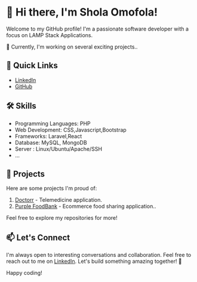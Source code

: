 # 👋 Hi there, I'm Shola Omofola!

Welcome to my GitHub profile! I'm a passionate software developer with a focus on LAMP Stack Applications. 

🔭 Currently, I'm working on several exciting projects..

## 🚀 Quick Links

- [LinkedIn](https://www.linkedin.com/in/sholaomofola/)
- [GitHub](https://github.com/somofola/)

## 🛠️ Skills

- Programming Languages: PHP
- Web Development: CSS,Javascript,Bootstrap
- Frameworks: Laravel,React
- Database: MySQL, MongoDB
- Server : Linux/Ubuntu/Apache/SSH
- ...

## 🌱 Projects

Here are some projects I'm proud of:

1. [Doctorr](https://www.doctorr.tk/) - Telemedicine application.
2. [Purple FoodBank](https://www.purplefb.tk/) - Ecommerce food sharing application..


Feel free to explore my repositories for more!

## 📫 Let's Connect

I'm always open to interesting conversations and collaboration. Feel free to reach out to me on [LinkedIn](https://www.linkedin.com/in/sholaomofola/). Let's build something amazing together! 🚀

Happy coding!

<!--
**somofola/somofola** is a ✨ _special_ ✨ repository because its `README.md` (this file) appears on your GitHub profile.

Here are some ideas to get you started:

- 🔭 I’m currently working on ...
- 🌱 I’m currently learning ...
- 👯 I’m looking to collaborate on ...
- 🤔 I’m looking for help with ...
- 💬 Ask me about ...
- 📫 How to reach me: ...
- 😄 Pronouns: ...
- ⚡ Fun fact: ...
-->
